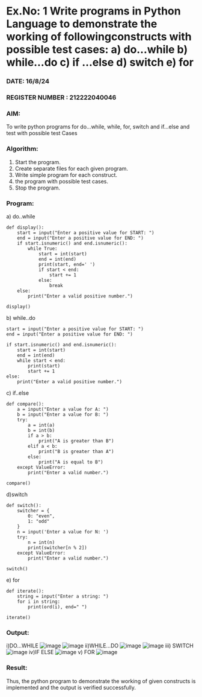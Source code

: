 # Ex.No: 1 Write programs in Python Language to demonstrate the working of followingconstructs with possible test cases: a) do…while b) while…do c) if …else d) switch e) for 

### DATE: 16/8/24                                                                         
### REGISTER NUMBER : 212222040046

### AIM:  
To write python programs for do…while, while, for, switch and if…else and test with possible test 
Cases 

### Algorithm:
1. Start the program.
2. Create separate files for each given program.
3. Write simple program for each construct.
4.  the program with possible test cases.
5. Stop the program.
### Program:
a) do..while
```
def display(): 
    start = input("Enter a positive value for START: ") 
    end = input("Enter a positive value for END: ") 
    if start.isnumeric() and end.isnumeric(): 
        while True: 
            start = int(start) 
            end = int(end) 
            print(start, end=' ') 
            if start < end: 
                start += 1 
            else: 
                break 
    else: 
        print("Enter a valid positive number.")

display()
```
b) while..do
```
start = input("Enter a positive value for START: ") 
end = input("Enter a positive value for END: ") 

if start.isnumeric() and end.isnumeric(): 
    start = int(start) 
    end = int(end) 
    while start < end: 
        print(start) 
        start += 1 
else: 
    print("Enter a valid positive number.")
```
c) if..else
```
def compare(): 
    a = input("Enter a value for A: ") 
    b = input("Enter a value for B: ") 
    try: 
        a = int(a) 
        b = int(b) 
        if a > b: 
            print("A is greater than B") 
        elif a < b: 
            print("B is greater than A") 
        else: 
            print("A is equal to B") 
    except ValueError: 
        print("Enter a valid number.")

compare()
```
d)switch
```
def switch(): 
    switcher = { 
        0: "even", 
        1: "odd" 
    } 
    n = input('Enter a value for N: ') 
    try: 
        n = int(n) 
        print(switcher[n % 2]) 
    except ValueError: 
        print("Enter a valid number.")

switch()
```
e) for
```
def iterate(): 
    string = input("Enter a string: ") 
    for i in string: 
        print(ord(i), end=" ") 

iterate()
```
### Output:
i)DO...WHILE
![image](https://github.com/user-attachments/assets/34231620-cd07-41b7-a4e8-d16aaacc2da4)
![image](https://github.com/user-attachments/assets/e240d6e6-727b-4746-8fde-3599c0f29222)
ii)WHILE...DO
![image](https://github.com/user-attachments/assets/41d03de3-7b7f-4507-aced-e80d3e8b8512)
![image](https://github.com/user-attachments/assets/0cfea109-c051-48ef-9e66-d1dba335563d)
iii) SWITCH
![image](https://github.com/user-attachments/assets/70f0baa4-9272-43d1-86a3-02dd02d94895)
iv)IF ELSE
![image](https://github.com/user-attachments/assets/73450c00-1bee-4b2a-a672-9b23499bc616)
v) FOR
![image](https://github.com/user-attachments/assets/939ad955-780c-44b5-b986-a55eb968dcd6)

### Result:
Thus, the python program to demonstrate the working of given constructs is implemented and the output is verified successfully.


